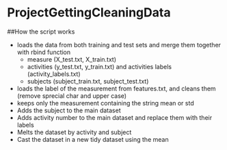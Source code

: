 ProjectGettingCleaningData
==========================
##How the script works
* loads the data from both training and test sets and merge them together with rbind function
    * measure (X_test.txt, X_train.txt)
    * activities (y_test.txt, y_train.txt) and activities labels (activity_labels.txt)
    * subjects (subject_train.txt, subject_test.txt)
* loads the label of the measurement from features.txt, and cleans them (remove sprecial char and upper case)
* keeps only the measurement containing the string mean or std
* Adds the subject to the main dataset
* Adds activity number to the main dataset and replace them with their labels
* Melts the dataset by activity and subject
* Cast the dataset in a new tidy dataset using the mean